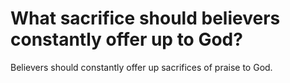 # What sacrifice should believers constantly offer up to God?

Believers should constantly offer up sacrifices of praise to God.
